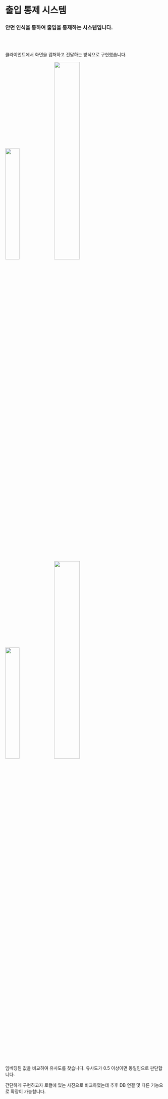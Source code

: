# 출입 통제 시스템
### 안면 인식을 통하여 출입을 통제하는 시스템입니다.

<br>
<br>

클라이언트에서 화면을 캡처하고 전달하는 방식으로 구현했습니다.

<img src="https://github.com/sorayayat/miniproject/assets/141603333/6a3696af-e267-4c7d-ad67-8acdb23e05e5" width="30%" height="30%"/>
<img src="https://github.com/sorayayat/miniproject/assets/141603333/205a078a-faf8-4258-8386-e0ae41e081c3" width="40%" height="40%"/>
<br>
<br>

<img src="https://github.com/sorayayat/miniproject/assets/141603333/9b1ba9ca-7d21-4933-89bf-9098cdeab0de" width="30%" height="30%"/>
<img src="https://github.com/sorayayat/miniproject/assets/141603333/c9788a1d-7090-42f7-8ffc-0e58baa2597f" width="40%" height="40%"/>

<br>
<br>

임베딩된 값을 비교하여 유사도를 찾습니다. 유사도가 0.5 이상이면 동일인으로 판단합니다.

간단하게 구현하고자 로컬에 있는 사진으로 비교하였는데 추후 DB 연결 및 다른 기능으로 확장이 가능합니다.
